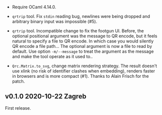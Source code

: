 
- Require OCaml 4.14.0.

- `qrtrip` tool. Fix `stdin` reading bug, newlines were being dropped
  and arbitrary binary input was impossible (#5).

- `qrtrip` tool. Incompatible change to fix the footgun UI. Before,
  the optional positional argument was the message to QR encode, but
  it feels natural to specify a file to QR encode. In which case you
  would silently QR encode a file path… The optional argument is now a
  file to read by default. Use option `-m/--message` to treat the
  argument as the message and make the tool operate as it used to..
    
- `Qrc.Matrix.to_svg`, change matrix rendering strategy. The result doesn't
  use xlink (no risk of identifier clashes when embedding), renders faster in
  browsers and is more compact (#1). Thanks to Alain Frisch for the patch.

v0.1.0 2020-10-22 Zagreb
------------------------

First release.
